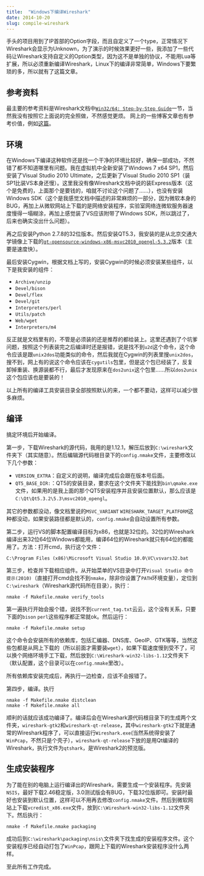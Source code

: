```yaml
---
title:  "Windows下编译Wireshark"
date: 2014-10-20
slug: compile-wireshark
---
```


手头的项目用到了IP首部的Option字段，而且自定义了一个type，正常情况下Wireshark会显示为Unknown，为了演示的时候效果更好一些，我添加了一些代码让Wireshark支持自定义的Option类型，因为这不是单独的协议，不能用Lua等扩展，所以必须重新编译Wireshark，Linux下的编译非常简单，Windows下要繁琐的多，所以就有了这篇文章。

<!--more-->

## 参考资料
最主要的参考资料是Wireshark文档中[`Win32/64: Step-by-Step Guide`](https://www.wireshark.org/docs/wsdg_html_chunked/ChSetupWin32.html)一节，当然我没有按照它上面说的完全照做，不然感觉更烦。
网上的一些博客文章也有参考价值，例如[这篇](http://www.360doc.com/content/14/0703/17/11764545_391768149.shtml)。

## 环境

在Windows下编译这种软件还是找一个干净的环境比较好，确保一部成功，不然错了都不知道哪里有问题。我在虚拟机中全新安装了Windows 7 x64 SP1，然后安装了Visual Studio 2010 Ultimate，之后更新了Visual Studio 2010 SP1（装SP1比装VS本身还慢）。这里我没有像Wireshark文档中说的装Express版本（这个是免费的，上面那个是要钱的，咱就不讨论这个问题了……），也没有安装Windows SDK（这个是我感觉文档中描述的非常麻烦的一部分，因为微软本身的BUG，再加上从微软网站上下载的是网络安装程序，实验室网络连微软服务器速度慢得一塌糊涂，再加上感觉装了VS应该附带了Windows SDK，所以跳过了，后来也确实没出什么问题）。

再之后安装Python 2.7.8的32位版本。然后安装QT5.3，我安装的是从北京交通大学镜像上下载的[`qt-opensource-windows-x86-msvc2010_opengl-5.3.2`](http://mirror.bjtu.edu.cn/qt/official_releases/qt/5.3/5.3.2/qt-opensource-windows-x86-msvc2010_opengl-5.3.2.exe)版本（主要是速度快）。

最后安装Cygwin，根据文档上写的，安装Cygwin的时候必须安装某些组件，以下是我安装的组件：

- `Archive/unzip`
- `Devel/bison`
- `Devel/flex`
- `Devel/git`
- `Interpreters/perl`
- `Utils/patch`
- `Web/wget`
- `Interpreters/m4 `

反正就是文档里有的，不管是必须装的还是推荐的都给装上。这里还遇到了个坑爹问题，按照这个列表装完之后编译时还是报错，说是找不到`u2d`这个命令，这个命令应该是跟`unix2dos`功能类似的命令，然后我就在Cygwin的列表里搜`unix2dos`，搜不到，网上有的说这个命令应该在`cygutils`包里，但是这个包已经装了，反复卸掉重装、换源装都不行，最后才发现原来在`dos2unix`这个包里……所以`dos2unix`这个包应该也是要装的！

以上所有的编译工具安装目录全部按照默认的来，一个都不要动，这样可以减少很多麻烦。

## 编译
搞定环境后开始编译。

第一步，下载Wireshark的源代码，我用的是1.12.1，解压后放到`C:\wireshark`文件夹下（其实随意）。然后编辑源代码根目录下的`config.nmake`文件，主要修改以下几个参数：

- `VERSION_EXTRA`：自定义的说明，编译完成后会跟在版本号后面。
- `QT5_BASE_DIR:`：QT5的安装目录，要求在这个文件夹下能找到`bin\qmake.exe`文件，如果用的是我上面的那个QT5安装程序并且安装位置默认，那么应该是`C:\Qt\Qt5.3.2\5.3\msvc2010_opengl`。

其它的参数都没动，像文档里说的`MSVC_VARIANT` `WIRESHARK_TARGET_PLATFORM`这种都没动，如果安装路径都是默认的，`config.nmake`会自动设置所有参数。

第二步，运行VS的脚本配置编译目标为x86，也就是32位的。32位的Wireshark编译出来32位64位Windows都能用，编译64位的Wireshark就只有64位的都能用了。方法：打开cmd，执行这个文件：

    C:\Program Files (x86)\Microsoft Visual Studio 10.0\VC\vsvars32.bat
    
第三步，检查并下载相应组件。从开始菜单的VS目录中打开`Visual Studio 命令提示(2010)`（直接打开cmd会找不到`nmake`，除非你设置了`PATH`环境变量），定位到`C:\wireshark`（Wireshark源代码所在目录），执行：

    nmake -f Makefile.nmake verify_tools
    
第一遍执行开始会报个错，说找不到`current_tag.txt`云云，这个没有关系，只要下面的`bison` `perl`这些程序都正常就ok。然后运行：

    nmake -f Makefile.nmake setup
    
这个命令会安装所有的依赖库，包括汇编器、DNS库、GeoIP、GTK等等，当然这些包都是从网上下载的（所以前面才需要装`wget`），如果下载速度慢到受不了，可以换个网络环境手工下载，然后放到`C:\Wireshark-win32-libs-1.12`文件夹下（默认配置，这个目录可以在`config.nmake`里改）。

所有依赖库安装完成后，再执行一边检查，应该不会报错了。

第四步，编译。执行

    nmake -f Makefile.nmake distclean
    nmake -f Makefile.nmake all
    
顺利的话就应该成功编译了。编译后会在Wireshark源代码根目录下的生成两个文件夹，`wireshark-gtk2`和`wireshark-qt-release`，其中`wireshark-gtk2`下就是通常的Wireshark程序了，可以直接运行`Wireshark.exe`(当然系统得安装了`WinPcap`，不然只是个壳子），`wireshark-qt-release`下放的是用Qt编译的Wireshark，执行文件为`qtshark`，是Wireshark2的预览版。

## 生成安装程序

为了能在别的电脑上运行编译出的Wireshark，需要生成一个安装程序。先安装`NSIS`，最好下载2.46稳定版，3.0测试版会有BUG，下载32位版即可。安装时最好也安装到默认位置，这样可以不用再去修改`config.nmake`文件。然后到微软网站上下载`vcredist_x86.exe`文件，放到`C:\Wireshark-win32-libs-1.12`文件夹下。然后执行：

    nmake -f Makefile.nmake packaging
    
成功后到`C:\wireshark\packaging\nsis\`文件夹下找生成的安装程序文件。这个安装程序已经自动打包了`WinPcap`，跟网上下载的Wireshark安装程序没什么两样。

至此所有工作完成。